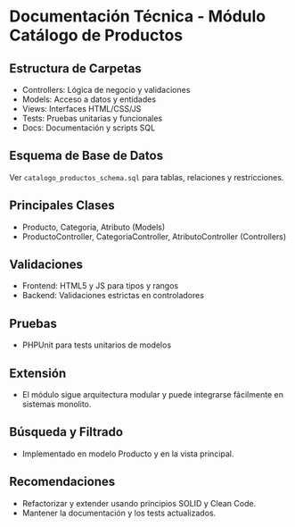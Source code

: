 # Documentación Técnica - Módulo Catálogo de Productos

## Estructura de Carpetas
- Controllers: Lógica de negocio y validaciones
- Models: Acceso a datos y entidades
- Views: Interfaces HTML/CSS/JS
- Tests: Pruebas unitarias y funcionales
- Docs: Documentación y scripts SQL

## Esquema de Base de Datos
Ver `catalogo_productos_schema.sql` para tablas, relaciones y restricciones.

## Principales Clases
- Producto, Categoria, Atributo (Models)
- ProductoController, CategoriaController, AtributoController (Controllers)

## Validaciones
- Frontend: HTML5 y JS para tipos y rangos
- Backend: Validaciones estrictas en controladores

## Pruebas
- PHPUnit para tests unitarios de modelos

## Extensión
- El módulo sigue arquitectura modular y puede integrarse fácilmente en sistemas monolito.

## Búsqueda y Filtrado
- Implementado en modelo Producto y en la vista principal.

## Recomendaciones
- Refactorizar y extender usando principios SOLID y Clean Code.
- Mantener la documentación y los tests actualizados.
